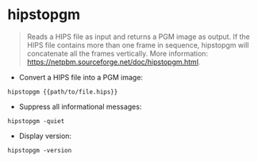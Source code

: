 # hipstopgm

> Reads a HIPS file as input and returns a PGM image as output.
> If the HIPS file contains more than one frame in sequence, hipstopgm will concatenate all the frames vertically.
> More information: <https://netpbm.sourceforge.net/doc/hipstopgm.html>.

- Convert a HIPS file into a PGM image:

`hipstopgm {{path/to/file.hips}}`

- Suppress all informational messages:

`hipstopgm -quiet`

- Display version:

`hipstopgm -version`